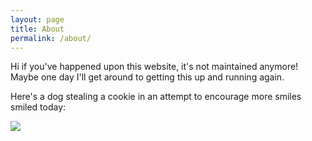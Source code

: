 ```yaml
---
layout: page
title: About
permalink: /about/
---
```


Hi if you've happened upon this website, it's not maintained anymore! Maybe one day I'll get around to getting this up and running again. 

Here's a dog stealing a cookie in an attempt to encourage more smiles smiled today:

![]({{site.baseurl}}/assets/img/pug.gif)
